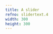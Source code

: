```yaml
---
title: A slider
refno: slidertext.4
width: 300
height: 300
---
```


<script>

function setup() {
  canvas = createCanvas(300, 300);
  aSlider = createSlider(0,100,50,1);
  aSlider.position(50,20)

  aTextBox = createInput('');
  aTextBox.position(50,40);
  aTextBox.size(50)

  button = createButton('submit');
  button.position(aTextBox.x + aTextBox.width+10, aTextBox.y);

}

function draw() {
  background(200);
  ellipse(width/2,height/2,aSlider.value())
}
</script>
